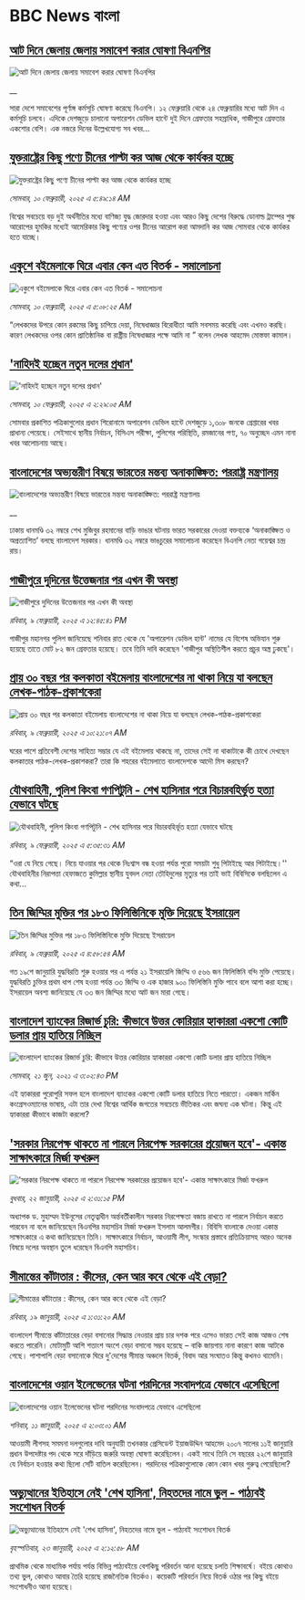 # BBC News বাংলা## [আট দিনে জেলায় জেলায় সমাবেশ করার ঘোষণা বিএনপির](https://www.bbc.co.uk/bengali/live/cy8xmeekr55t?at_campaign=githubrss)![আট দিনে জেলায় জেলায় সমাবেশ করার ঘোষণা বিএনপির](https://ichef.bbci.co.uk/ace/standard/240/cpsprodpb/d603/live/e881d900-e792-11ef-a319-fb4e7360c4ec.jpg)__সারা দেশে সমাবেশের পূর্ণাঙ্গ কর্মসূচি ঘোষণা করেছে বিএনপি। ১২ ফেব্রুয়ারি থেকে ২৪ ফেব্রুয়ারির মধ্যে আট দিন এ কর্মসূচি চলবে। এদিকে দেশজুড়ে চালানো অপারেশন ডেভিল হান্টে দুই দিনে গ্রেফতার সহস্রাধিক, গাজীপুরে গ্রেফতার একশোর বেশি। এক নজরে দিনের উল্লেখযোগ্য সব খবর...## [যুক্তরাষ্ট্রের কিছু পণ্যে চীনের পাল্টা কর আজ থেকে কার্যকর হচ্ছে](https://www.bbc.com/bengali/articles/c9d58e5y80jo?at_campaign=githubrss)![যুক্তরাষ্ট্রের কিছু পণ্যে চীনের পাল্টা কর আজ থেকে কার্যকর হচ্ছে](https://ichef.bbci.co.uk/ace/standard/240/cpsprodpb/b380/live/2a7ffe90-e761-11ef-a819-277e390a7a08.jpg)_সোমবার, ১০ ফেব্রুয়ারী, ২০২৫ এ ৫:৪৯:১৪ AM_বিশ্বের সবচেয়ে বড় দুই অর্থনীতির মধ্যে বাণিজ্য যুদ্ধ জোরদার হওয়া এবং আরও কিছু দেশের বিরুদ্ধে ডোনাল্ড ট্রাম্পের শুল্ক আরোপের হুমকির মধ্যেই আমেরিকার কিছু পণ্যের ওপর চীনের আরোপ করা আমদানি কর আজ সোমবার থেকে কার্যকর হতে যাচ্ছে।## [একুশে বইমেলাকে ঘিরে এবার কেন এত বিতর্ক - সমালোচনা](https://www.bbc.com/bengali/articles/c20gy8ge8p2o?at_campaign=githubrss)![একুশে বইমেলাকে ঘিরে এবার কেন এত বিতর্ক - সমালোচনা](https://ichef.bbci.co.uk/ace/standard/240/cpsprodpb/2d67/live/0d6c1310-e6f4-11ef-a819-277e390a7a08.jpg)_সোমবার, ১০ ফেব্রুয়ারী, ২০২৫ এ ৫:০৮:২৫ AM_“লেখকদের উপরে কোন রকমের কিছু চাপিয়ে দেয়া, নিষেধাজ্ঞার বিরোধীতা আমি সবসময় করেছি এবং এখনও করছি। কারণ লেখকদের ওপর কোন প্রাতিষ্ঠানিক বা রাষ্ট্রীয় নিষেধাজ্ঞার পক্ষে আমি না ” বলেন লেখক আহমেদ মোস্তফা কামাল।## ['নাহিদই হচ্ছেন নতুন দলের প্রধান'](https://www.bbc.com/bengali/articles/c897nxnnv9zo?at_campaign=githubrss)!['নাহিদই হচ্ছেন নতুন দলের প্রধান'](https://ichef.bbci.co.uk/ace/standard/240/cpsprodpb/d2b3/live/c13602f0-e75a-11ef-852b-b3133abb7ec8.jpg)_সোমবার, ১০ ফেব্রুয়ারী, ২০২৫ এ ২:২৯:০৫ AM_সোমবার প্রকাশিত পত্রিকাগুলোর প্রধান শিরোনামে অপারেশন ডেভিল হান্টে দেশজুড়ে ১,৩০৮ জনকে গ্রেপ্তারের খবর প্রাধান্য পেয়েছে। সেইসাথে স্থানীয় নির্বাচন, বিসিএস পরীক্ষা, পুলিশের পরিস্থিতি, রমজানের পণ্য, ৭০ অনুচ্ছেদ এমন নানা খবর আলোচনায় আছে।## [বাংলাদেশের অভ্যন্তরীণ বিষয়ে ভারতের মন্তব্য অনাকাঙ্ক্ষিত: পররাষ্ট্র মন্ত্রণালয়](https://www.bbc.co.uk/bengali/live/c4gzyvd3ey7t?at_campaign=githubrss)![বাংলাদেশের অভ্যন্তরীণ বিষয়ে ভারতের মন্তব্য অনাকাঙ্ক্ষিত: পররাষ্ট্র মন্ত্রণালয়](https://ichef.bbci.co.uk/ace/standard/240/cpsprodpb/3d47/live/b95d9460-e75c-11ef-a819-277e390a7a08.jpg)__ঢাকায় ধানমণ্ডি ৩২ নম্বরে শেখ মুজিবুর রহমানের বাড়ি ভাঙার ঘটনায় ভারত সরকারের দেওয়া বক্তব্যকে ‘অনাকাঙ্ক্ষিত ও অপ্রত্যাশিত’ বলছে বাংলাদেশ সরকার। ধানমণ্ডি ৩২ নম্বরে ভাঙচুরের সমালোচনা করেছেন বিএনপি নেতা গয়েশ্বর চন্দ্র রায়।## [গাজীপুরে দুদিনের উত্তেজনার পর এখন কী অবস্থা](https://www.bbc.com/bengali/articles/cvg4q81yjlpo?at_campaign=githubrss)![গাজীপুরে দুদিনের উত্তেজনার পর এখন কী অবস্থা](https://ichef.bbci.co.uk/ace/standard/240/cpsprodpb/e7a6/live/848eecc0-e6d0-11ef-ac93-4351ddbb9948.jpg)_রবিবার, ৯ ফেব্রুয়ারী, ২০২৫ এ ১২:৪৫:৪১ PM_গাজীপুর মহানগর পুলিশ জানিয়েছে শনিবার রাত থেকে যে 'অপারেশন ডেভিল হান্ট' নামের যে বিশেষ অভিযান শুরু হয়েছে তাতে মোট ৮২ জন গ্রেফতার হয়েছে। তবে তিনি দাবি করেছেন 'গাজীপুর অস্থিতিশীল করতে প্রচুর অস্ত্র ঢুকছে'।## [প্রায় ৩০ বছর পর কলকাতা বইমেলায় বাংলাদেশের না থাকা নিয়ে যা বলছেন লেখক-পাঠক-প্রকাশকেরা](https://www.bbc.com/bengali/articles/cz0lenllxkno?at_campaign=githubrss)![প্রায় ৩০ বছর পর কলকাতা বইমেলায় বাংলাদেশের না থাকা নিয়ে যা বলছেন লেখক-পাঠক-প্রকাশকেরা](https://ichef.bbci.co.uk/ace/standard/240/cpsprodpb/3fe6/live/7f961b50-e6ce-11ef-b9bd-9bd2d2d57402.jpg)_রবিবার, ৯ ফেব্রুয়ারী, ২০২৫ এ ১০:২১:০৭ AM_ঘরের পাশে প্রতিবেশী দেশের সাহিত্য সম্ভার যে এই বইমেলায় থাকছে না,  তাদের সেই না থাকাটাকে কী চোখে দেখছেন কলকাতার পাঠক-লেখক-প্রকাশকরা? তারা কি শহরের বইমেলাতে বাংলাদেশকে আদৌ মিস করছেন?## [যৌথবাহিনী, পুলিশ কিংবা গণপিটুনি - শেখ হাসিনার পরে বিচারবহির্ভূত হত্যা যেভাবে ঘটছে ](https://www.bbc.com/bengali/articles/c2472735n4zo?at_campaign=githubrss)![যৌথবাহিনী, পুলিশ কিংবা গণপিটুনি - শেখ হাসিনার পরে বিচারবহির্ভূত হত্যা যেভাবে ঘটছে ](https://ichef.bbci.co.uk/ace/standard/240/cpsprodpb/a3e7/live/732ffdc0-e4a0-11ef-ad78-495d7242957d.jpg)_রবিবার, ৯ ফেব্রুয়ারী, ২০২৫ এ ৫:৩৫:৩১ AM_“ওরা যে নিয়ে গেছে। নিয়ে যাওয়ার পর থেকে নিঃশ্বাস বন্ধ হওয়া পর্যন্ত পুরো সময়টা শুধু পিটাইছে আর পিটাইছে।'' যৌথবাহিনীর নিরাপত্তা হেফাজতে কুমিল্লার স্থানীয় যুবদল নেতা তৌহিদুলের মৃত্যুর পর তাই ভাই বিবিসিকে বলছিলেন এ কথা...## [তিন জিম্মির মুক্তির পর ১৮৩ ফিলিস্তিনিকে মুক্তি দিয়েছে ইসরায়েল](https://www.bbc.com/bengali/articles/cjexgnjkp11o?at_campaign=githubrss)![তিন জিম্মির মুক্তির পর ১৮৩ ফিলিস্তিনিকে মুক্তি দিয়েছে ইসরায়েল](https://ichef.bbci.co.uk/ace/standard/240/cpsprodpb/a54b/live/f01c78f0-e698-11ef-a819-277e390a7a08.jpg)_রবিবার, ৯ ফেব্রুয়ারী, ২০২৫ এ ৪:৫৮:৫৪ AM_গত ১৯শে জানুয়ারি যুদ্ধবিরতি শুরু হওয়ার পর এ পর্যন্ত ২১ ইসরায়েলি জিম্মি ও ৫৬৬ জন ফিলিস্তিনি বন্দি মুক্তি পেয়েছে। যুদ্ধবিরতি চুক্তির প্রথম ধাপ শেষ হওয়া পর্যন্ত ৩৩ জিম্মি ও  এক হাজার ৯০০ ফিলিস্তিনি মুক্তি পাবে বলে আশা করা হচ্ছে। ইসরায়েল অবশ্য জানিয়েছে যে ৩৩ জন জিম্মির মধ্যে আট জন মারা গেছে।## [বাংলাদেশ ব্যাংকের রিজার্ভ চুরি: কীভাবে উত্তর কোরিয়ার হ্যাকাররা একশো কোটি ডলার প্রায় হাতিয়ে নিচ্ছিল](https://www.bbc.com/bengali/news-57549877?at_campaign=githubrss)![বাংলাদেশ ব্যাংকের রিজার্ভ চুরি: কীভাবে উত্তর কোরিয়ার হ্যাকাররা একশো কোটি ডলার প্রায় হাতিয়ে নিচ্ছিল](https://ichef.bbci.co.uk/ace/standard/240/cpsprodpb/10018/production/_119006556_edbc3e38-ca88-4a75-b2a7-61f5ef59b57f.jpg)_সোমবার, ২১ জুন, ২০২১ এ ৩:০২:৪৩ PM_এই হ্যাকাররা পুরোপুরি সফল হলে বাংলাদেশ ব্যাংকের একশো কোটি ডলার হাতিয়ে নিতে পারতো। একজন মার্কিন কংগ্রেসওম্যানের ভাষায়, এটা তার দেখা বিশ্বের আর্থিক জগতের সবচেয়ে ভীতিকর এবং জঘন্য এক ঘটনা। কিন্তু এই হ্যাকাররা কীভাবে কাজটা করলো?## ['সরকার নিরপেক্ষ থাকতে না পারলে নিরপেক্ষ সরকারের প্রয়োজন হবে'- একান্ত সাক্ষাৎকারে মির্জা ফখরুল](https://www.bbc.com/bengali/articles/cly5g820yy6o?at_campaign=githubrss)!['সরকার নিরপেক্ষ থাকতে না পারলে নিরপেক্ষ সরকারের প্রয়োজন হবে'- একান্ত সাক্ষাৎকারে মির্জা ফখরুল](https://ichef.bbci.co.uk/ace/standard/240/cpsprodpb/d841/live/8995b290-d8c9-11ef-bf89-cf1be2bb19ea.jpg)_বুধবার, ২২ জানুয়ারী, ২০২৫ এ ২:৩১:১৫ PM_অধ্যাপক ড. মুহাম্মদ ইউনূসের নেতৃত্বাধীন অর্ন্তবর্তীকালীন সরকার নিরপেক্ষতা বজায় রাখতে না পারলে নির্বাচন করতে পারবেন না বলে জানিয়েছেন বিএনপির মহাসচিব মির্জা ফখরুল ইসলাম আলমগীর। বিবিসি বাংলাকে দেওয়া একান্ত সাক্ষাৎকারে এ কথা জানিয়েছেন তিনি। সাক্ষাৎকারে নির্বাচন, আওয়ামী লীগ, সংস্কার প্রস্তাবে প্রতিক্রিয়াসহ আরও অনেক বিষয়ে দলের অবস্থান তুলে ধরেছেন বিএনপি মহাসচিব।## [সীমান্তের কাঁটাতার : কীসের, কেন আর কবে থেকে এই বেড়া?](https://www.bbc.com/bengali/articles/cdjdgk4rv0do?at_campaign=githubrss)![সীমান্তের কাঁটাতার : কীসের, কেন আর কবে থেকে এই বেড়া?](https://ichef.bbci.co.uk/ace/standard/240/cpsprodpb/e7d8/live/110d9070-d3f3-11ef-87df-d575b9a434a4.jpg)_রবিবার, ১৯ জানুয়ারী, ২০২৫ এ ১:৩১:২০ AM_বাংলাদেশ সীমান্তে কাঁটাতারের বেড়া বসানোর সিদ্ধান্ত নেওয়ার প্রায় চার দশক পরে এসেও ভারত সেই কাজ আজও শেষ করতে পারেনি। মোটামুটি আশি শতাংশ অংশে বেড়া বসানো সম্ভব হয়েছে – বাকি জায়গায় নানা কারণে কাজ আটকে গেছে। পাশাপাশি বেড়া বসানোকে ঘিরে দু'দেশের সীমান্ত অঞ্চলে বিতর্ক, বিবাদ আর সংঘাতও কিন্তু কখনও থামেনি।## [বাংলাদেশের ওয়ান ইলেভেনের ঘটনা পরদিনের সংবাদপত্রে যেভাবে এসেছিলো](https://www.bbc.com/bengali/articles/cwy3y33ygd9o?at_campaign=githubrss)![বাংলাদেশের ওয়ান ইলেভেনের ঘটনা পরদিনের সংবাদপত্রে যেভাবে এসেছিলো](https://ichef.bbci.co.uk/ace/standard/240/cpsprodpb/7b05/live/e6871230-cdae-11ef-94cb-5f844ceb9e30.jpg)_শনিবার, ১১ জানুয়ারী, ২০২৫ এ ২:০৩:০১ AM_আওয়ামী লীগসহ সমমনা দলগুলোর দাবি অনুযায়ী তখনকার প্রেসিডেন্ট ইয়াজউদ্দিন আহমেদ ২০০৭ সালের ১১ই জানুয়ারি প্রধান উপদেষ্টার পদ থেকে সরে দাঁড়িয়ে জরুরি অবস্থা ঘোষণা করেছিলেন। একই সাথে তিনি সে বছরের ২২শে জানুয়ারি যে নির্বাচন হওয়ার কথা ছিলো সেটি বাতিল করেছিলেন। পরদিনের পত্রিকাগুলোকে কোন কোন খবর গুরুত্ব পেয়েছিলো?## [অভ্যুত্থানের ইতিহাসে নেই 'শেখ হাসিনা', নিহতদের নামে ভুল - পাঠ্যবই সংশোধন বিতর্ক](https://www.bbc.com/bengali/articles/cdd9el157n6o?at_campaign=githubrss)![অভ্যুত্থানের ইতিহাসে নেই 'শেখ হাসিনা', নিহতদের নামে ভুল - পাঠ্যবই সংশোধন বিতর্ক](https://ichef.bbci.co.uk/ace/standard/240/cpsprodpb/e0d1/live/9519d700-d7f6-11ef-9fd6-0be88a764111.jpg)_বৃহস্পতিবার, ২৩ জানুয়ারী, ২০২৫ এ ২:১২:৫৮ AM_প্রাথমিক থেকে মাধ্যমিক পর্যায় পর্যন্ত বিভিন্ন পাঠ্যবইয়ে বেশকিছু পরিবর্তন আনা হয়েছে চলতি শিক্ষাবর্ষে। বইয়ে কোথাও তথ্য ভুল, কোথাও আবার তৈরি হয়েছে রাজনৈতিক বিতর্কও। কয়েকটি পরিবর্তন নিয়ে বিতর্ক ওঠার পর কিছু বইয়ে সংশোধনীও আনা হয়েছে।